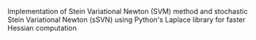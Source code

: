 Implementation of Stein Variational Newton (SVM) method and stochastic Stein Variational Newton (sSVN) using Python's Laplace library for faster Hessian computation
